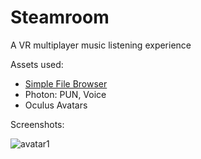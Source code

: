 # Steamroom
 A VR multiplayer music listening experience

Assets used: 

- [Simple File Browser](https://gracesgames.com/SimpleFileBrowser/)
- Photon: PUN, Voice
- Oculus Avatars


Screenshots:

![avatar1](https://github.com/mattydit/Steamroom/blob/master/screenshots/avatar_ok.jpg)